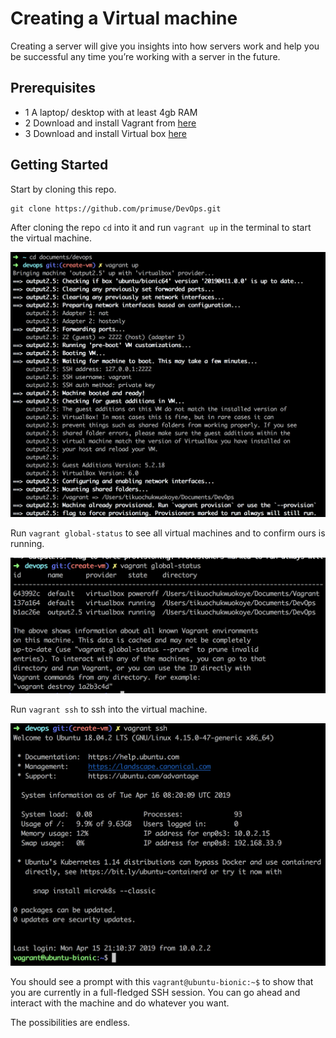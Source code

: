 # Creating a Virtual machine
Creating a server will give you insights into how servers work and help you be successful any time you’re working with a server in the future.

## Prerequisites
- 1 A laptop/ desktop with at least 4gb RAM
- 2 Download and install Vagrant from [here](https://www.vagrantup.com/downloads.html)
- 3 Download and install Virtual box [here](https://www.virtualbox.org/wiki/Downloads)

## Getting Started

Start by cloning this repo.

```
git clone https://github.com/primuse/DevOps.git
```
After cloning the repo `cd` into it and run `vagrant up` in the terminal to start the virtual machine.

![Terminal 1](assets/terminal.png "Terminal 1")

Run `vagrant global-status` to see all virtual machines and to confirm ours is running.

![Terminal 2](assets/terminal2.png "Terminal 2")

Run `vagrant ssh` to ssh into the virtual machine.

![Terminal 3](assets/terminal3.png "Terminal 3")

You should see a prompt with this `vagrant@ubuntu-bionic:~$` to show that you are currently in a full-fledged SSH session. You can go ahead and interact with the machine and do whatever you want.

The possibilities are endless.
